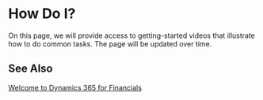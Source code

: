 <properties
                pageTitle="How Do I? | Financials"
                description="Provides access to getting-started videos that illustrate how to do common tasks."
                services="project-madeira"
                documentationCenter=""
                authors="edupont04"
/>
<tags
    ms.service="project-madeira"
    ms.topic="article"
    ms.devlang="na"
    ms.tgt_pltfrm="na"
    ms.workload="na"
    ms.date="05/12/2016"
    ms.author="edupont04" />

# How Do I?
On this page, we will provide access to getting-started videos that illustrate how to do common tasks. The page will be updated over time.  

## See Also
[Welcome to Dynamics 365 for Financials ](madeira-get-started.md)
